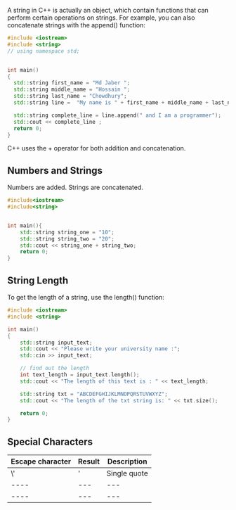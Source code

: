 A string in C++ is actually an object, which contain functions that can perform certain operations on strings. For example, you can also concatenate strings with the append() function:

```cpp
#include <iostream>
#include <string>
// using namespace std;


int main()
{
  std::string first_name = "Md Jaber ";
  std::string middle_name = "Hossain ";
  std::string last_name = "Chowdhury";
  std::string line =  "My name is " + first_name + middle_name + last_name ;

  std::string complete_line = line.append(" and I am a programmer");
  std::cout << complete_line ;
  return 0;
}
```

C++ uses the + operator for both addition and concatenation.

## Numbers and Strings

Numbers are added. Strings are concatenated.

```cpp
#include<iostream>
#include<string>


int main(){
    std::string string_one = "10";
    std::string string_two = "20";
    std::cout << string_one + string_two;
    return 0;
}
```

## String Length

To get the length of a string, use the length() function:

```cpp
#include <iostream>
#include <string>

int main()
{
    std::string input_text;
    std::cout << "Please write your university name :";
    std::cin >> input_text;

    // find out the length
    int text_length = input_text.length();
    std::cout << "The length of this text is : " << text_length;

    std::string txt = "ABCDEFGHIJKLMNOPQRSTUVWXYZ";
    std::cout << "The length of the txt string is: " << txt.size();

    return 0;
}
```

## Special Characters

| Escape character | Result | Description |
|----|---|---|
| \\'| ' |	Single quote|
|----|---|---|
|----|---|---|